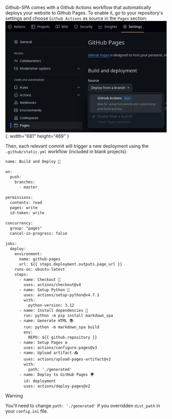 [order]:       # (2)
[name]:        # (Deployment)
[description]: # (How to setup automatic Github Pages deployment)

Github-SPA comes with a Github Actions workflow that automatically deploys your website to Github Pages.
To enable it, go to your repository's settings and choose `Github Actions` as source in the `Pages` section:
![Enable Github Pages](/static/gh-pages.webp){: width="681" height="469" }

Then, each relevant commit will trigger a new deployment using the `.github/static.yml` workflow (included in blank projects):
``` { .yaml hl_lines="41" }
name: Build and Deploy 🚀

on:
  push:
    branches:
      - master

permissions:
  contents: read
  pages: write
  id-token: write

concurrency:
  group: "pages"
  cancel-in-progress: false

jobs:
  deploy:
    environment:
      name: github-pages
      url: ${{ steps.deployment.outputs.page_url }}
    runs-on: ubuntu-latest
    steps:
      - name: Checkout 🔔
        uses: actions/checkout@v4
      - name: Setup Python 🐍
        uses: actions/setup-python@v4.7.1
        with:
          python-version: 3.12
      - name: Install dependencies 🧰
        run: python -m pip install markdown_spa
      - name: Generate HTML 📚
        run: python -m markdown_spa build
        env:
          REPO: ${{ github.repository }}
      - name: Setup Pages ⚙️
        uses: actions/configure-pages@v3
      - name: Upload artifact 📤
        uses: actions/upload-pages-artifact@v2
        with:
          path: './generated'
      - name: Deploy to GitHub Pages 🌍
        id: deployment
        uses: actions/deploy-pages@v2
```

> [!WARNING]
> You'll need to change `path: './generated'` if you overridden `dist_path` in your `config.ini` file.
